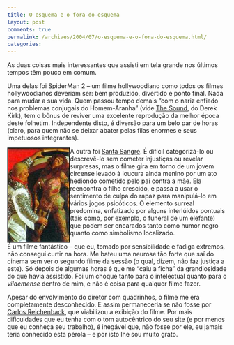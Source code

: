 ```yaml
---
title: O esquema e o fora-do-esquema
layout: post
comments: true
permalink: /archives/2004/07/o-esquema-e-o-fora-do-esquema.html/
categories:
---
```

As duas coisas mais interessantes que assisti em tela grande nos últimos tempos têm pouco em comum.

Uma delas foi SpiderMan 2 &#8211; um filme hollywoodiano como todos os filmes hollywoodianos deveriam ser: bem produzido, divertido e ponto final. Nada para mudar a sua vida. Quem passou tempo demais &#8220;com o nariz enfiado nos problemas conjugais do Homem-Aranha&#8221; (vide <a href="http://www.lowbright.com/Comics/TheSound/TheSound.htm" >The Sound</a>, do Derek Kirk), tem o bônus de reviver uma excelente reprodução da melhor época deste folhetim. Independente disto, é diversão para um belo par de horas (claro, para quem não se deixar abater pelas filas enormes e seus impetuosos integrantes).

<img src="/img/blig/santasangre.jpg" border="2" alt='Cena de Santa Sangre, mostrando o pai de Fenix e uma "prima"' align="left">A outra foi <a href="http://www.wayney.pwp.blueyonder.co.uk/santasangre.htm" >Santa Sangre</a>. É difícil categorizá-lo ou descrevê-lo sem cometer injustiças ou revelar surpresas, mas o filme gira em torno de um jovem circense levado à loucura ainda menino por um ato hediondo cometido pelo pai contra a mãe. Ela reencontra o filho crescido, e passa a usar o sentimento de culpa do rapaz para manipulá-lo em vários jogos psicóticos. O elemento surreal predomina, enfatizado por alguns interlúidos pontuais (tais como, por exemplo, o funeral de um elefante) que podem ser encarados tanto como humor negro quanto como simbolismo localizado.

É um filme fantástico &#8211; que eu, tomado por sensibilidade e fadiga extremos, não consegui curtir na hora. Me bateu uma neurose tão forte que saí do cinema sem ver o segundo filme da sessão (o qual, dizem, não faz justiça a este). Só depois de algumas horas é que me &#8220;caiu a ficha&#8221; da grandiosidade do que havia assistido. Foi um choque tanto para o intelectual quanto para o *vilaemense* dentro de mim, e não é coisa para qualquer filme fazer.

Apesar do envolvimento do diretor com quadrinhos, o filme me era completamente desconhecido. E assim permaneceria se não fosse por <a href="http://doiscorregos.blog.uol.com.br/" >Carlos Reichenback</a>, que viabilizou a exibição do filme. Por mais dificuldades que eu tenha com o tom autocêntrico do seu site (e por menos que eu conheça seu trabalho), é inegável que, não fosse por ele, eu jamais teria conhecido esta pérola &#8211; e por isto lhe sou muito grato.
